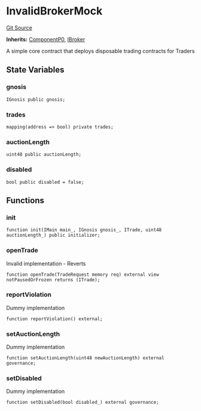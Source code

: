 # InvalidBrokerMock
[Git Source](https://github.com/larrythecucumber321/protocol/blob/3222eb21fbb20ddd3d3fa2233072dfa96ea3e340/contracts/plugins/mocks/InvalidBrokerMock.sol)

**Inherits:**
[ComponentP0](/src/contracts/p0/mixins/Component.sol/abstract.ComponentP0.md), [IBroker](/src/contracts/interfaces/IBroker.sol/interface.IBroker.md)

A simple core contract that deploys disposable trading contracts for Traders


## State Variables
### gnosis

```solidity
IGnosis public gnosis;
```


### trades

```solidity
mapping(address => bool) private trades;
```


### auctionLength

```solidity
uint48 public auctionLength;
```


### disabled

```solidity
bool public disabled = false;
```


## Functions
### init


```solidity
function init(IMain main_, IGnosis gnosis_, ITrade, uint48 auctionLength_) public initializer;
```

### openTrade

Invalid implementation - Reverts


```solidity
function openTrade(TradeRequest memory req) external view notPausedOrFrozen returns (ITrade);
```

### reportViolation

Dummy implementation


```solidity
function reportViolation() external;
```

### setAuctionLength

Dummy implementation


```solidity
function setAuctionLength(uint48 newAuctionLength) external governance;
```

### setDisabled

Dummy implementation


```solidity
function setDisabled(bool disabled_) external governance;
```

